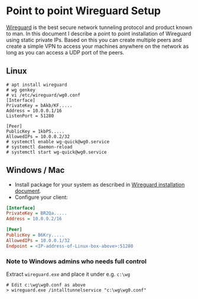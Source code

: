 # Point to point Wireguard Setup

[Wireguard](https://www.wireguard.com) is the best secure network tunneling protocol and product known to man.
In this document I describe a point to point installation of Wireguard using static private IPs.
Based on this you can create multiple peers and create a simple VPN to access your machines anywhere on the network
as long as you can access a UDP port of the peers.

## Linux
```shell
# apt install wireguard
# wg genkey
# vi /etc/wireguard/wg0.conf
[Interface]
PrivateKey = bAkb/KF.....
Address = 10.0.0.1/16
ListenPort = 51280

[Peer]
PublicKey = 1kbPS.....
AllowedIPs = 10.0.0.2/32
# systemctl enable wg-quick@wg0.service
# systemctl daemon-reload
# systemctl start wg-quick@wg0.service
```

## Windows / Mac
- Install package for your system as described in [Wireguard installation document](https://www.wireguard.com/install/).
- Configure your client:
```ini
[Interface]
PrivateKey = BR2Qa.....
Address = 10.0.0.2/16

[Peer]
PublicKey = B6Kry.....
AllowedIPs = 10.0.0.1/32
Endpoint = <IP-address-of-Linux-box-above>:51280
```

### Note to Windows admins who needs full control
Extract `wireguard.exe` and place it under e.g. `c:\wg`
```
# Edit c:\wg\wg0.conf as above
> wireguard.exe /intalltunnelservice "c:\wg\wg0.conf"
```
